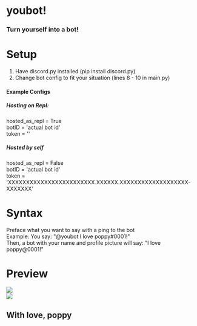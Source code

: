 # youbot!
### Turn yourself into a bot!

# Setup
1. Have discord.py installed (pip install discord.py)   
2. Change bot config to fit your situation (lines 8 - 10 in main.py)  
#### Example Configs
##### Hosting on Repl:
hosted_as_repl = True  
botID = 'actual bot id'  
token = ''  
##### Hosted by self
hosted_as_repl = False  
botID = 'actual bot id'  
token = 'XXXXXXXXXXXXXXXXXXXXXXXX.XXXXXX.XXXXXXXXXXXXXXXXXXX-XXXXXXX'  

# Syntax
Preface what you want to say with a ping to the bot  
Example: You say: "@youbot I love poppy#0001!"  
Then, a bot with your name and profile picture will say: "I love poppy@0001!"  

# Preview
<img src=https://raw.githubusercontent.com/ignpoppyseed/youbot/preview/preview1.png> </br>
<img src=https://raw.githubusercontent.com/ignpoppyseed/youbot/preview/preview2.png>

## With love, poppy